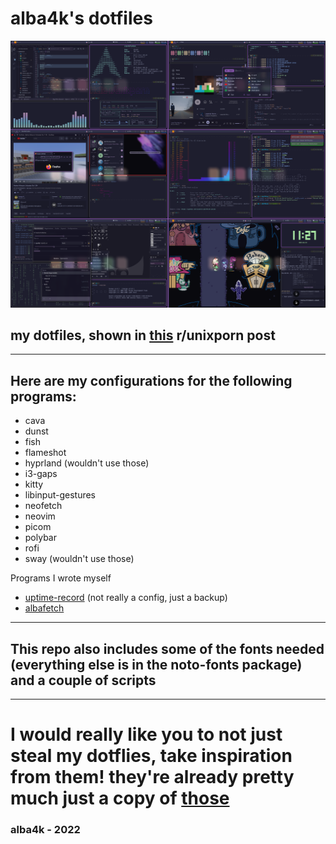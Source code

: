 # alba4k's dotfiles

![Preview](assets/pic.png)

## my dotfiles, shown in [this](https://www.reddit.com/r/unixporn/comments/vf2tej/i3gaps_well_i_like_purple_anybody_here_good_with/) r/unixporn post

---

## Here are my configurations for the following programs:
* cava
* dunst
* fish
* flameshot
* hyprland (wouldn't use those)
* i3-gaps
* kitty
* libinput-gestures
* neofetch
* neovim
* picom
* polybar
* rofi
* sway (wouldn't use those)

Programs I wrote myself

* [uptime-record](https://github.com/alba4k/uptime-record) (not really a config, just a backup)
* [albafetch](https://github.com/alba4k/albafetch)

---

## This repo also includes some of the fonts needed (everything else is in the noto-fonts package) and a couple of scripts

---

# I would really like you to **not** just steal my dotflies, take inspiration from them! they're already pretty much just a copy of [those](https://github.com/catppuccin)

### alba4k - 2022